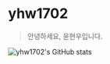 # yhw1702

> 안녕하세요, 윤현우입니다.

![yhw1702's GitHub stats](https://github-readme-stats.vercel.app/api?username=yhw1702)